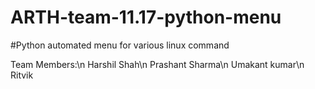 # ARTH-team-11.17-python-menu
#Python automated menu for various linux command

Team Members:\n
Harshil Shah\n
Prashant Sharma\n
Umakant kumar\n
Ritvik 
